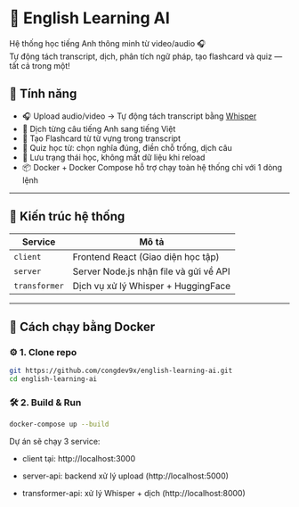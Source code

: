 # 🧠 English Learning AI

Hệ thống học tiếng Anh thông minh từ video/audio 🎧  
Tự động tách transcript, dịch, phân tích ngữ pháp, tạo flashcard và quiz — tất cả trong một!

## 🚀 Tính năng

- 🎧 Upload audio/video → Tự động tách transcript bằng [Whisper](https://github.com/openai/whisper)
- 📘 Dịch từng câu tiếng Anh sang tiếng Việt
- 🧠 Tạo Flashcard từ từ vựng trong transcript
- 🎯 Quiz học từ: chọn nghĩa đúng, điền chỗ trống, dịch câu
- 🔁 Lưu trạng thái học, không mất dữ liệu khi reload
- 📦 Docker + Docker Compose hỗ trợ chạy toàn hệ thống chỉ với 1 dòng lệnh

---

## 🧱 Kiến trúc hệ thống

| Service          | Mô tả                                   |
|------------------|-------------------------------------------|
| `client`         | Frontend React (Giao diện học tập)        |
| `server`         | Server Node.js nhận file và gửi về API    |
| `transformer`    | Dịch vụ xử lý Whisper + HuggingFace       |

---

## 🐳 Cách chạy bằng Docker

### ⚙️ 1. Clone repo

```bash
git https://github.com/congdev9x/english-learning-ai.git
cd english-learning-ai
```

### 🛠 2. Build & Run

```bash
docker-compose up --build
```

Dự án sẽ chạy 3 service:

- client tại: http://localhost:3000

- server-api: backend xử lý upload (http://localhost:5000)

- transformer-api: xử lý Whisper + dịch (http://localhost:8000)
